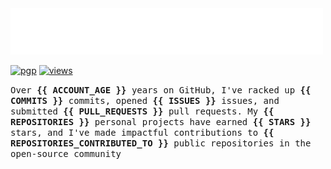 <img src="assets/greet.svg" alt=":wave:" />

[![pgp](https://img.shields.io/badge/pgp-2DF3B19C5ECD583A-313131?style=flat&labelColor=545454&color=313131)](https://github.com/aarsxx.gpg)  [![views](https://komarev.com/ghpvc/?username=aarsxx&style=flat&color=313131&label=views&abbreviated=true)](https://github.com/aarsxx) 

<samp> Over **{{ ACCOUNT_AGE }}** years on GitHub, I've racked up **{{ COMMITS }}** commits, opened  **{{ ISSUES }}** issues, and submitted  **{{ PULL_REQUESTS }}** pull requests. My  **{{ REPOSITORIES }}** personal projects have earned **{{ STARS }}** stars, and I've made impactful contributions to  **{{ REPOSITORIES_CONTRIBUTED_TO }}** public repositories in the open-source community </samp>
